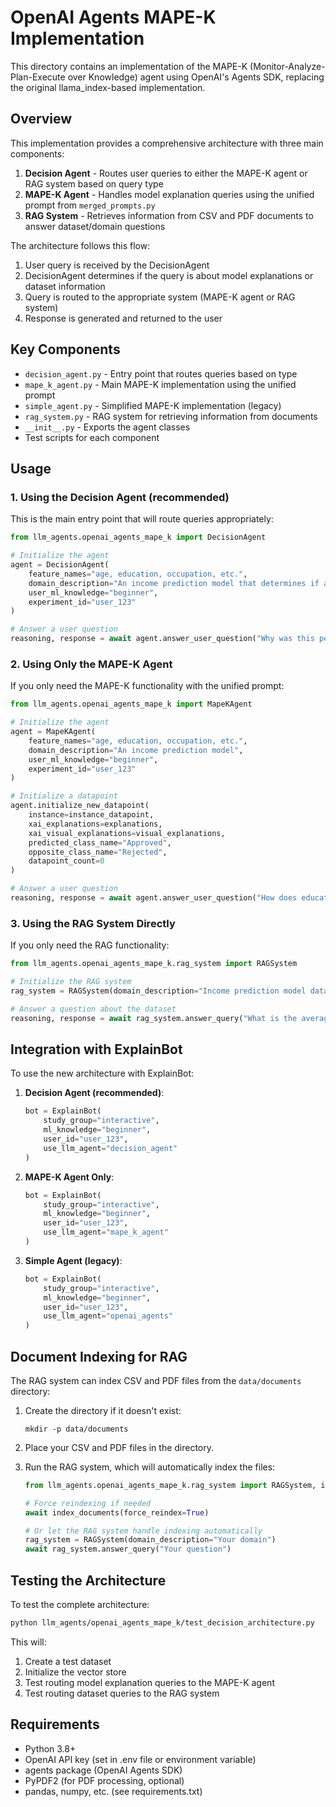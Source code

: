# OpenAI Agents MAPE-K Implementation

This directory contains an implementation of the MAPE-K (Monitor-Analyze-Plan-Execute over Knowledge) agent using OpenAI's Agents SDK, replacing the original llama_index-based implementation.

## Overview

This implementation provides a comprehensive architecture with three main components:

1. **Decision Agent** - Routes user queries to either the MAPE-K agent or RAG system based on query type
2. **MAPE-K Agent** - Handles model explanation queries using the unified prompt from `merged_prompts.py`
3. **RAG System** - Retrieves information from CSV and PDF documents to answer dataset/domain questions

The architecture follows this flow:
1. User query is received by the DecisionAgent
2. DecisionAgent determines if the query is about model explanations or dataset information
3. Query is routed to the appropriate system (MAPE-K agent or RAG system)
4. Response is generated and returned to the user

## Key Components

- `decision_agent.py` - Entry point that routes queries based on type
- `mape_k_agent.py` - Main MAPE-K implementation using the unified prompt
- `simple_agent.py` - Simplified MAPE-K implementation (legacy)
- `rag_system.py` - RAG system for retrieving information from documents
- `__init__.py` - Exports the agent classes
- Test scripts for each component

## Usage

### 1. Using the Decision Agent (recommended)

This is the main entry point that will route queries appropriately:

```python
from llm_agents.openai_agents_mape_k import DecisionAgent

# Initialize the agent
agent = DecisionAgent(
    feature_names="age, education, occupation, etc.",
    domain_description="An income prediction model that determines if a person earns above or below $50K",
    user_ml_knowledge="beginner",
    experiment_id="user_123"
)

# Answer a user question
reasoning, response = await agent.answer_user_question("Why was this person predicted to earn more than $50K?")
```

### 2. Using Only the MAPE-K Agent

If you only need the MAPE-K functionality with the unified prompt:

```python
from llm_agents.openai_agents_mape_k import MapeKAgent

# Initialize the agent
agent = MapeKAgent(
    feature_names="age, education, occupation, etc.",
    domain_description="An income prediction model",
    user_ml_knowledge="beginner",
    experiment_id="user_123"
)

# Initialize a datapoint
agent.initialize_new_datapoint(
    instance=instance_datapoint, 
    xai_explanations=explanations,
    xai_visual_explanations=visual_explanations,
    predicted_class_name="Approved",
    opposite_class_name="Rejected",
    datapoint_count=0
)

# Answer a user question
reasoning, response = await agent.answer_user_question("How does education affect the prediction?")
```

### 3. Using the RAG System Directly

If you only need the RAG functionality:

```python
from llm_agents.openai_agents_mape_k.rag_system import RAGSystem

# Initialize the RAG system
rag_system = RAGSystem(domain_description="Income prediction model dataset")

# Answer a question about the dataset
reasoning, response = await rag_system.answer_query("What is the average age in the dataset?")
```

## Integration with ExplainBot

To use the new architecture with ExplainBot:

1. **Decision Agent (recommended)**:
   ```python
   bot = ExplainBot(
       study_group="interactive",
       ml_knowledge="beginner",
       user_id="user_123",
       use_llm_agent="decision_agent"
   )
   ```

2. **MAPE-K Agent Only**:
   ```python
   bot = ExplainBot(
       study_group="interactive",
       ml_knowledge="beginner",
       user_id="user_123",
       use_llm_agent="mape_k_agent"
   )
   ```

3. **Simple Agent (legacy)**:
   ```python
   bot = ExplainBot(
       study_group="interactive",
       ml_knowledge="beginner",
       user_id="user_123",
       use_llm_agent="openai_agents"
   )
   ```

## Document Indexing for RAG

The RAG system can index CSV and PDF files from the `data/documents` directory:

1. Create the directory if it doesn't exist:
   ```
   mkdir -p data/documents
   ```

2. Place your CSV and PDF files in the directory.

3. Run the RAG system, which will automatically index the files:
   ```python
   from llm_agents.openai_agents_mape_k.rag_system import RAGSystem, index_documents
   
   # Force reindexing if needed
   await index_documents(force_reindex=True)
   
   # Or let the RAG system handle indexing automatically
   rag_system = RAGSystem(domain_description="Your domain")
   await rag_system.answer_query("Your question")
   ```

## Testing the Architecture

To test the complete architecture:

```bash
python llm_agents/openai_agents_mape_k/test_decision_architecture.py
```

This will:
1. Create a test dataset
2. Initialize the vector store
3. Test routing model explanation queries to the MAPE-K agent
4. Test routing dataset queries to the RAG system

## Requirements

- Python 3.8+
- OpenAI API key (set in .env file or environment variable)
- agents package (OpenAI Agents SDK)
- PyPDF2 (for PDF processing, optional)
- pandas, numpy, etc. (see requirements.txt) 